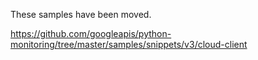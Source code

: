 These samples have been moved.

https://github.com/googleapis/python-monitoring/tree/master/samples/snippets/v3/cloud-client
